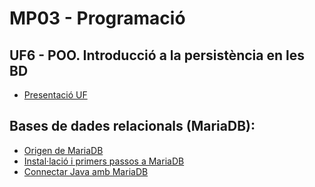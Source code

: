 # MP03 - Programació
## UF6 -  POO. Introducció a la persistència en les BD

- [Presentació UF](presentacioUF.md)

## Bases de dades relacionals (MariaDB):

- [Origen de MariaDB](mariadb1.md)
- [Instal·lació i primers passos a MariaDB](mariadb2.md)
- [Connectar Java amb MariaDB](mariadb3.md)


